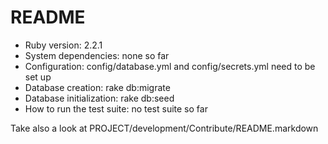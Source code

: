 README
======

* Ruby version: 2.2.1
* System dependencies: none so far
* Configuration: config/database.yml and config/secrets.yml need to be set up
* Database creation: rake db:migrate
* Database initialization: rake db:seed
* How to run the test suite: no test suite so far

Take also a look at PROJECT/development/Contribute/README.markdown
